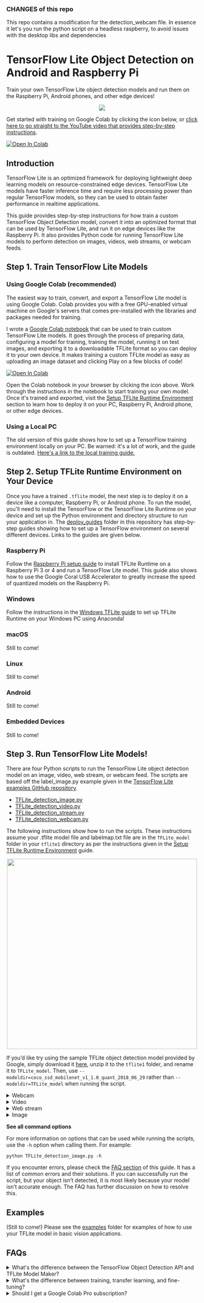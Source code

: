 ### CHANGES of this repo
This repo contains a modification for the detection_webcam file.
In essence it let's you run the python script on a headless raspberry, to avoid issues with the desktop libs and dependencies

# TensorFlow Lite Object Detection on Android and Raspberry Pi
Train your own TensorFlow Lite object detection models and run them on the Raspberry Pi, Android phones, and other edge devices! 

<p align="center">
   <img src="doc/BSR_demo.gif">
</p>

Get started with training on Google Colab by clicking the icon below, or [click here to go straight to the YouTube video that provides step-by-step instructions](https://youtu.be/XZ7FYAMCc4M).

<a href="https://colab.research.google.com/github/EdjeElectronics/TensorFlow-Lite-Object-Detection-on-Android-and-Raspberry-Pi/blob/master/Train_TFLite2_Object_Detction_Model.ipynb" target="_parent"><img src="https://colab.research.google.com/assets/colab-badge.svg" alt="Open In Colab"/></a>

## Introduction
TensorFlow Lite is an optimized framework for deploying lightweight deep learning models on resource-constrained edge devices. TensorFlow Lite models have faster inference time and require less processing power than regular TensorFlow models, so they can be used to obtain faster performance in realtime applications. 

This guide provides step-by-step instructions for how train a custom TensorFlow Object Detection model, convert it into an optimized format that can be used by TensorFlow Lite, and run it on edge devices like the Raspberry Pi. It also provides Python code for running TensorFlow Lite models to perform detection on images, videos, web streams, or webcam feeds.

## Step 1. Train TensorFlow Lite Models
### Using Google Colab (recommended)

The easiest way to train, convert, and export a TensorFlow Lite model is using Google Colab. Colab provides you with a free GPU-enabled virtual machine on Google's servers that comes pre-installed with the libraries and packages needed for training.

I wrote a [Google Colab notebook](./Train_TFLite2_Object_Detction_Model.ipynb) that can be used to train custom TensorFlow Lite models. It goes through the process of preparing data, configuring a model for training, training the model, running it on test images, and exporting it to a downloadable TFLite format so you can deploy it to your own device. It makes training a custom TFLite model as easy as uploading an image dataset and clicking Play on a few blocks of code!

<a href="https://colab.research.google.com/github/EdjeElectronics/TensorFlow-Lite-Object-Detection-on-Android-and-Raspberry-Pi/blob/master/Train_TFLite2_Object_Detction_Model.ipynb" target="_parent"><img src="https://colab.research.google.com/assets/colab-badge.svg" alt="Open In Colab"/></a>

Open the Colab notebook in your browser by clicking the icon above. Work through the instructions in the notebook to start training your own model. Once it's trained and exported, visit the [Setup TFLite Runtime Environment](#step-2-setup-tflite-runtime-environment-on-your-device) section to learn how to deploy it on your PC, Raspberry Pi, Android phone, or other edge devices.

### Using a Local PC
The old version of this guide shows how to set up a TensorFlow training environment locally on your PC. Be warned: it's a lot of work, and the guide is outdated. [Here's a link to the local training guide.](doc/local_training_guide.md)

## Step 2. Setup TFLite Runtime Environment on Your Device
Once you have a trained `.tflite` model, the next step is to deploy it on a device like a computer, Raspberry Pi, or Android phone. To run the model, you'll need to install the TensorFlow or the TensorFlow Lite Runtime on your device and set up the Python environment and directory structure to run your application in. The [deploy_guides](deploy_guides) folder in this repository has step-by-step guides showing how to set up a TensorFlow environment on several different devices. Links to the guides are given below.

### Raspberry Pi
Follow the [Raspberry Pi setup guide](deploy_guides/Raspberry_Pi_Guide.md) to install TFLite Runtime on a Raspberry Pi 3 or 4 and run a TensorFlow Lite model. This guide also shows how to use the Google Coral USB Accelerator to greatly increase the speed of quantized models on the Raspberry Pi.

### Windows
Follow the instructions in the [Windows TFLite guide](deploy_guides/Windows_TFLite_Guide.md) to set up TFLite Runtime on your Windows PC using Anaconda!

### macOS
Still to come!

### Linux
Still to come!

### Android
Still to come!

### Embedded Devices
Still to come!

## Step 3. Run TensorFlow Lite Models!
There are four Python scripts to run the TensorFlow Lite object detection model on an image, video, web stream, or webcam feed. The scripts are based off the label_image.py example given in the [TensorFlow Lite examples GitHub repository](https://github.com/tensorflow/tensorflow/blob/master/tensorflow/lite/examples/python/label_image.py).

* [TFLite_detection_image.py](TFLite_detection_image.py)
* [TFLite_detection_video.py](TFLite_detection_video.py)
* [TFLite_detection_stream.py](TFLite_detection_stream.py)
* [TFLite_detection_webcam.py](TFLite_detection_webcam.py)

The following instructions show how to run the scripts. These instructions assume your .tflite model file and labelmap.txt file are in the `TFLite_model` folder in your `tflite1` directory as per the instructions given in the [Setup TFLite Runtime Environment](#step-2-setup-tflite-runtime-environment-on-your-device) guide.

<p align="center">
   <img width="500" src="doc/squirrels!!.png">
</p>

If you’d like try using the sample TFLite object detection model provided by Google, simply download it [here](https://storage.googleapis.com/download.tensorflow.org/models/tflite/coco_ssd_mobilenet_v1_1.0_quant_2018_06_29.zip), unzip it to the `tflite1` folder, and rename it to `TFLite_model`. Then, use `--modeldir=coco_ssd_mobilenet_v1_1.0_quant_2018_06_29` rather than `--modeldir=TFLite_model` when running the script. 

<details>
   <summary>Webcam</summary>
Make sure you have a USB webcam plugged into your computer. If you’re on a laptop with a built-in camera, you don’t need to plug in a USB webcam. 

From the `tflite1` directory, issue: 

```
python TFLite_detection_webcam.py --modeldir=TFLite_model 
```

After a few moments of initializing, a window will appear showing the webcam feed. Detected objects will have bounding boxes and labels displayed on them in real time.
</details>

<details>
   <summary>Video</summary>
To run the video detection script, issue:

```
python TFLite_detection_video.py --modeldir=TFLite_model
```

A window will appear showing consecutive frames from the video, with each object in the frame labeled. Press 'q' to close the window and end the script. By default, the video detection script will open a video named 'test.mp4'. To open a specific video file, use the `--video` option:

```
python TFLite_detection_video.py --modeldir=TFLite_model --video='birdy.mp4'
```

Note: Video detection will run at a slower FPS than realtime webcam detection. This is mainly because loading a frame from a video file requires more processor I/O than receiving a frame from a webcam.
</details>

<details>
   <summary>Web stream</summary>
To run the script to detect images in a video stream (e.g. a remote security camera), issue: 

```
python TFLite_detection_stream.py --modeldir=TFLite_model --streamurl="http://ipaddress:port/stream/video.mjpeg" 
```

After a few moments of initializing, a window will appear showing the video stream. Detected objects will have bounding boxes and labels displayed on them in real time.

Make sure to update the URL parameter to the one that is being used by your security camera. It has to include authentication information in case the stream is secured.

If the bounding boxes are not matching the detected objects, probably the stream resolution wasn't detected. In this case you can set it explicitly by using the `--resolution` parameter:

```
python TFLite_detection_stream.py --modeldir=TFLite_model --streamurl="http://ipaddress:port/stream/video.mjpeg" --resolution=1920x1080
```
</details>

<details>
   <summary>Image</summary>
To run the image detection script, issue:

```
python TFLite_detection_image.py --modeldir=TFLite_model
```

The image will appear with all objects labeled. Press 'q' to close the image and end the script. By default, the image detection script will open an image named 'test1.jpg'. To open a specific image file, use the `--image` option:

```
python TFLite_detection_image.py --modeldir=TFLite_model --image=squirrel.jpg
```

It can also open an entire folder full of images and perform detection on each image. There can only be images files in the folder, or errors will occur. To specify which folder has images to perform detection on, use the `--imagedir` option:

```
python TFLite_detection_image.py --modeldir=TFLite_model --imagedir=squirrels
```

Press any key (other than 'q') to advance to the next image. Do not use both the --image option and the --imagedir option when running the script, or it will throw an error.

To save labeled images and a text file with detection results for each image, use the `--save_results` option. The results will be saved to a folder named `<imagedir>_results`. This works well if you want to check your model's performance on a folder of images and use the results to calculate mAP with the [calculate_map_catchuro.py](./util_scripts) script. For example:

```
python TFLite_detection_image.py --modeldir=TFLite_model --imagedir=squirrels --save_results
```

The `--noshow_results` option will stop the program from displaying images.
</details>

**See all command options**

For more information on options that can be used while running the scripts, use the `-h` option when calling them. For example:

```
python TFLite_detection_image.py -h
```

If you encounter errors, please check the [FAQ section](https://github.com/EdjeElectronics/TensorFlow-Lite-Object-Detection-on-Android-and-Raspberry-Pi#FAQs) of this guide. It has a list of common errors and their solutions. If you can successfully run the script, but your object isn’t detected, it is most likely because your model isn’t accurate enough. The FAQ has further discussion on how to resolve this.

## Examples
(Still to come!) Please see the [examples](examples) folder for examples of how to use your TFLite model in basic vision applications.

## FAQs
<details>
<summary>What's the difference between the TensorFlow Object Detection API and TFLite Model Maker?</summary>
<br>
Google provides a set of Colab notebooks for training TFLite models called [TFLite Model Maker](https://www.tensorflow.org/lite/models/modify/model_maker). While their object detection notebook is straightfoward and easy to follow, using the [TensorFlow Object Detection API](https://github.com/tensorflow/models/tree/master/research/object_detection) for creating models provides several benefits:

* TFLite Model Maker only supports EfficientDet models, which aren't as fast as SSD-MobileNet models.
* Training models with the Object Detection API generally results in better model accuracy.
* The Object Detection API provides significantly more flexibility in model and training configuration (training steps, learning rate, model depth and resolution, etc).
* Google still [recommends using the Object Detection API](https://www.tensorflow.org/lite/examples/object_detection/overview#fine-tuning_models_on_custom_data) as the formal method for training models with large datasets.
</details>

<details>
<summary>What's the difference between training, transfer learning, and fine-tuning?</summary>
<br>
Using correct terminology is important in a complicated field like machine learning. In this notebook, I use the word "training" to describe the process of teaching a model to recognize custom objects, but what we're actually doing is "fine-tuning". The Keras documentation gives a [good example notebook](https://keras.io/guides/transfer_learning/) explaining the difference between each term.

Here's my attempt at defining the terms:

* **Training**: The process of taking a full neural network with randomly initialized weights, passing in image data, calculating the resulting loss from its predictions on those images, and using backpropagation to adjust the weights in every node of the network and reduce its loss. In this process, the network learns how to extract features of interest from images and correlate those features to classes. Training a model from scratch typically takes millions of training steps and a large dataset of 100,000+ images (such as ImageNet or COCO). Let's leave actual training to companies like Google and Microsoft!
* **Transfer learning**: Taking a model that has already been trained, unfreezing the last layer of the model (i.e. making it so only the last layer's weights can be modified), and retraining the last layer with a new dataset so it can learn to identify new classes. Transfer learning takes advantage of the feature extraction capabilities that have already been learned in the deep layers of the trained model. It takes the extracted features and recategorizes them to predict new classes.
* **Fine-tuning**: Fine-tuning is similar to transfer learning, except more layers are unfrozen and retrained. Instead of just unfreezing the last layer, a significant amount of layers (such as the last 20% to 50% of layers) are unfrozen. This allows the model to modify some of its feature extraction layers so it can extract features that are more relevant to the classes its trying to identify. This notebook (and the TensorFlow Object Detection API) uses fine-tuning.

In general, I like to use the word "training" instead of "fine-tuning", because it's more intuitive and understandable to new users.
</details>

<details>
<summary>Should I get a Google Colab Pro subscription?</summary>
<br>
If you plan to use Colab frequently for training models, I recommend getting a Colab Pro subscription. It provides several benefits:

* Idle Colab sessions remain connected for longer before timing out and disconnecting
* Allows for running multiple Colab sessions at once
* Priority access to TPU and GPU-enabled virtual machines
* Virtual machines have more RAM

Colab keeps track of how much GPU time you use, and cuts you off from using GPU-enabled instances once you reach a certain use time. If you get the message telling you you're cut off from GPU instances, then that's a good indicator that you use Colab enough to justify paying for a Pro subscription.
</details>

